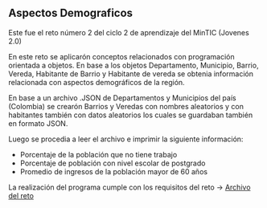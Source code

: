 ## Aspectos Demograficos

Este fue el reto número 2 del ciclo 2 de aprendizaje del MinTIC (Jovenes 2.0) 

En este reto se aplicarón conceptos relacionados con programación orientada a objetos. En base a los objetos Departamento, Municipio, Barrio, Vereda, Habitante de Barrio y Habitante de vereda se obtenia información relacionada con aspectos demográficos de la región.

En base a un archivo .JSON de Departamentos y Municipios del país (Colombia) se crearón Barrios y Veredas con nombres aleatorios y con habitantes también con datos aleatorios los cuales se guardaban también en formato JSON.

Luego se procedia a leer el archivo e imprimir la siguiente información:

- Porcentaje de la población que no tiene trabajo
- Porcentaje de población con nivel escolar de postgrado
- Promedio de ingresos de la población mayor de 60 años

La realización del programa cumple con los requisitos del reto → [Archivo del reto](https://bit.ly/3djv9LE)
